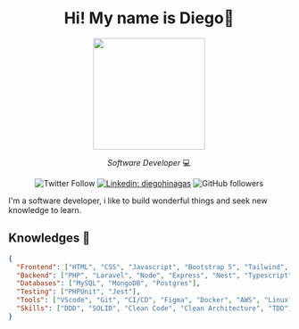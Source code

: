 <div align="center">
  <h1>Hi! My name is Diego👋</h1>

  <img src="https://user-images.githubusercontent.com/48531350/273318682-1833c562-a573-4d3d-beca-f9f4f0a67d43.gif" width="200" />
  
  *Software Developer* 💻
  
  ![Twitter Follow](https://img.shields.io/twitter/follow/diego_hinagas?label=Follow)
  [![Linkedin: diegohinagas](https://img.shields.io/badge/-diegohinagas-blue?style=flat-square&logo=Linkedin&logoColor=white&link=https://www.linkedin.com/in/diego-hinagas/)](https://www.linkedin.com/in/diego-hinagas/)
  ![GitHub followers](https://img.shields.io/github/followers/diegoalbert27?label=Follow&style=social)
</div>

I'm a software developer, i like to build wonderful things and seek new knowledge to learn.

## Knowledges 🧠

```json
{
  "Frontend": ["HTML", "CSS", "Javascript", "Bootstrap 5", "Tailwind", "React", "Vue"],
  "Backend": ["PHP", "Laravel", "Node", "Express", "Nest", "Typescript", "Python"],
  "Databases": ["MySQL", "MongoDB", "Postgres"],
  "Testing": ["PHPUnit", "Jest"],
  "Tools": ["VScode", "Git", "CI/CD", "Figma", "Docker", "AWS", "Linux"],
  "Skills": ["DDD", "SOLID", "Clean Code", "Clean Architecture", "TDD"]
}
```
